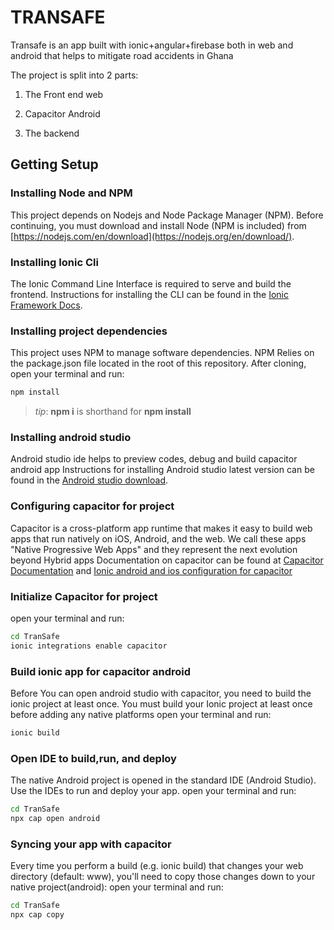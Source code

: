 # TRANSAFE

Transafe is an app built with ionic+angular+firebase both in web and android that helps to mitigate road accidents in Ghana

The project is split into 2 parts:

1. The Front end web

2. Capacitor Android

2. The backend

## Getting Setup

### Installing Node and NPM
This project depends on Nodejs and Node Package Manager (NPM). Before continuing, you must download and install Node (NPM is included) from [https://nodejs.com/en/download](https://nodejs.org/en/download/).

### Installing Ionic Cli
The Ionic Command Line Interface is required to serve and build the frontend. Instructions for installing the CLI can be found in the [Ionic Framework Docs](https://ionicframework.com/docs/installation/cli).

### Installing project dependencies

This project uses NPM to manage software dependencies. NPM Relies on the package.json file located in the root of this repository. After cloning, open your terminal and run:
```bash
npm install
```
>_tip_: **npm i** is shorthand for **npm install**

### Installing android studio
Android studio ide helps to preview codes, debug and build capacitor android app
Instructions for installing Android studio latest version can be found in the [Android studio download](https://developer.android.com/studio).


### Configuring capacitor for project
Capacitor is a cross-platform app runtime that makes it easy to build web apps that run natively on iOS, Android, and the web. We call these apps "Native Progressive Web Apps" and they represent the next evolution beyond Hybrid apps
Documentation on capacitor can be found at [Capacitor Documentation](https://capacitor.ionicframework.com/docs/)
 and [Ionic android and ios configuration for capacitor](https://ionicframework.com/docs/developing/android)

### Initialize Capacitor for project
open your terminal and run:
```bash
cd TranSafe
ionic integrations enable capacitor
```

### Build ionic app for capacitor android
Before You can open android studio with capacitor, you need to build the ionic project at least once.
You must build your Ionic project at least once before adding any native platforms
open your terminal and run:
```bash
ionic build
```

### Open IDE to build,run, and deploy 
The native  Android project is opened in the standard IDE (Android Studio). Use the IDEs to run and deploy your app.
open your terminal and run:
```bash
cd TranSafe
npx cap open android
```

### Syncing your app with capacitor
Every time you perform a build (e.g. ionic build) that changes your web directory (default: www), you'll need to copy those changes down to your native project(android):
open your terminal and run:
```bash
cd TranSafe
npx cap copy
```
